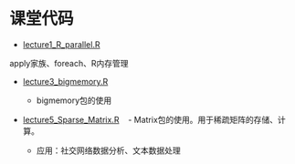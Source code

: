 # 课堂代码
- [lecture1_R_parallel.R](https://github.com/Snowing-ST/distributed_computation/blob/master/parallel_computation/lecture1_R_parallel.R)

apply家族、foreach、R内存管理

- [lecture3_bigmemory.R](https://github.com/Snowing-ST/distributed_computation/blob/master/parallel_computation/lecture3_bigmemory.R)

    - bigmemory包的使用

- [lecture5_Sparse_Matrix.R](https://github.com/Snowing-ST/distributed_computation/blob/master/parallel_computation/lecture5_Sparse_Matrix.R)
    - Matrix包的使用。用于稀疏矩阵的存储、计算。
    - 应用：社交网络数据分析、文本数据处理
